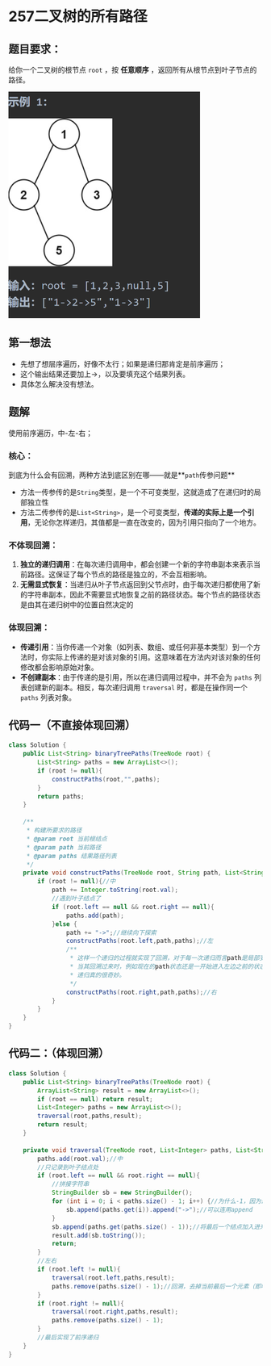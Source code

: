 # 257二叉树的所有路径

## 题目要求：

给你一个二叉树的根节点 `root` ，按 **任意顺序** ，返回所有从根节点到叶子节点的路径。

<img src="./../../Pic/image-20231212100658032.png" alt="image-20231212100658032" style="zoom:50%;" />

## 第一想法

- 先想了想层序遍历，好像不太行；如果是递归那肯定是前序遍历；
- 这个输出结果还要加上->，以及要填充这个结果列表。
- 具体怎么解决没有想法。

## 题解

使用前序遍历，中-左-右；

### 核心：

到底为什么会有回溯，两种方法到底区别在哪——就是**`path`传参问题**

- 方法一传参传的是`String`类型，是一个不可变类型，这就造成了在递归时的局部独立性
- 方法二传参传的是`List<String>`，是一个可变类型，**传递的实际上是一个引用**，无论你怎样递归，其值都是一直在改变的，因为引用只指向了一个地方。

### 不体现回溯：

1. **独立的递归调用**：在每次递归调用中，都会创建一个新的字符串副本来表示当前路径。这保证了每个节点的路径是独立的，不会互相影响。
2. **无需显式恢复**：当递归从叶子节点返回到父节点时，由于每次递归都使用了新的字符串副本，因此不需要显式地恢复之前的路径状态。每个节点的路径状态是由其在递归树中的位置自然决定的

### 体现回溯：

- **传递引用**：当你传递一个对象（如列表、数组、或任何非基本类型）到一个方法时，你实际上传递的是对该对象的引用。这意味着在方法内对该对象的任何修改都会影响原始对象。
- **不创建副本**：由于传递的是引用，所以在递归调用过程中，并不会为 `paths` 列表创建新的副本。相反，每次递归调用 `traversal` 时，都是在操作同一个 `paths` 列表对象。

## 代码一（不直接体现回溯）

```java
class Solution {
    public List<String> binaryTreePaths(TreeNode root) {
        List<String> paths = new ArrayList<>();
        if (root != null){
            constructPaths(root,"",paths);
        }
        return paths;
    }

    /**
     * 构建所要求的路径
     * @param root 当前根结点
     * @param path 当前路径
     * @param paths 结果路径列表
     */
    private void constructPaths(TreeNode root, String path, List<String> paths){
        if (root != null){//中
            path += Integer.toString(root.val);
            //遇到叶子结点了
            if (root.left == null && root.right == null){
                paths.add(path);
            }else {
                path += "->";//继续向下探索
                constructPaths(root.left,path,paths);//左
                /**
                 * 这样一个递归的过程就实现了回溯，对于每一次递归而言path是局部变量
                 * 当其回溯过来时，例如现在的path状态还是一开始进入左边之前的状态
                 * 递归真的很奇妙。
                 */
                constructPaths(root.right,path,paths);//右
            }
        }
    }
}
```

## 代码二：（体现回溯）

```java
class Solution {
    public List<String> binaryTreePaths(TreeNode root) {
        ArrayList<String> result = new ArrayList<>();
        if (root == null) return result;
        List<Integer> paths = new ArrayList<>();
        traversal(root,paths,result);
        return result;
    }

    private void traversal(TreeNode root, List<Integer> paths, List<String> result){
        paths.add(root.val);//中
        //只记录到叶子结点处
        if (root.left == null && root.right == null){
            //拼接字符串
            StringBuilder sb = new StringBuilder();
            for (int i = 0; i < paths.size() - 1; i++) {//为什么-1，因为最后一个结点后面不用加连接符
                sb.append(paths.get(i)).append("->");//可以连用append
            }
            sb.append(paths.get(paths.size() - 1));//将最后一个结点加入进来
            result.add(sb.toString());
            return;
        }
        //左右
        if (root.left != null){
            traversal(root.left,paths,result);
            paths.remove(paths.size() - 1);//回溯，去掉当前最后一个元素（即叶子结点）回到上一次探索到的位置
        }
        if (root.right != null){
            traversal(root.right,paths,result);
            paths.remove(paths.size() - 1);
        }
        //最后实现了前序递归
    }
}
```


